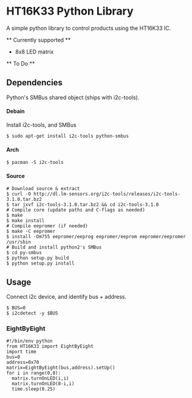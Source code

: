 # HT16K33 Python Library #

A simple python library to control products using the HT16K33 IC.

** Currently supported **

 - 8x8 LED matrix

** To Do **

## Dependencies

Python's SMBus shared object (ships with i2c-tools). 

#### Debain
Install i2c-tools, and SMBus

    $ sudo apt-get install i2c-tools python-smbus

#### Arch

    $ pacman -S i2c-tools

#### Source

    # Download source & extract
    $ curl -O http://dl.lm-sensors.org/i2c-tools/releases/i2c-tools-3.1.0.tar.bz2
    $ tar jxvf i2c-tools-3.1.0.tar.bz2 && cd i2c-tools-3.1.0
    # Compile core (update paths and C-flags as needed)
    $ make 
    $ make install
    # Compile eepromer (if needed)
    $ make -C eepromer
    $ install -Dm755 eepromer/eeprog eepromer/eeprom eepromer/eepromer /usr/sbin
    # Build and install python2's SMBus
    $ cd py-smbus
    $ python setup.py build
    $ python setup.py install

## Usage

Connect i2c device, and identify bus + address.

    $ BUS=0
    $ i2cdetect -y $BUS

### EightByEight

    #!/bin/env python
    from HT16K33 import EightByEight
    import time
    bus=0
    address=0x70
    matrix=EightByEight(bus,address).setUp()
    for i in range(0,8):
      matrix.turnOnLED(i,i)
      matrix.turnOnLED(8-i,i)
      time.sleep(0.25)

